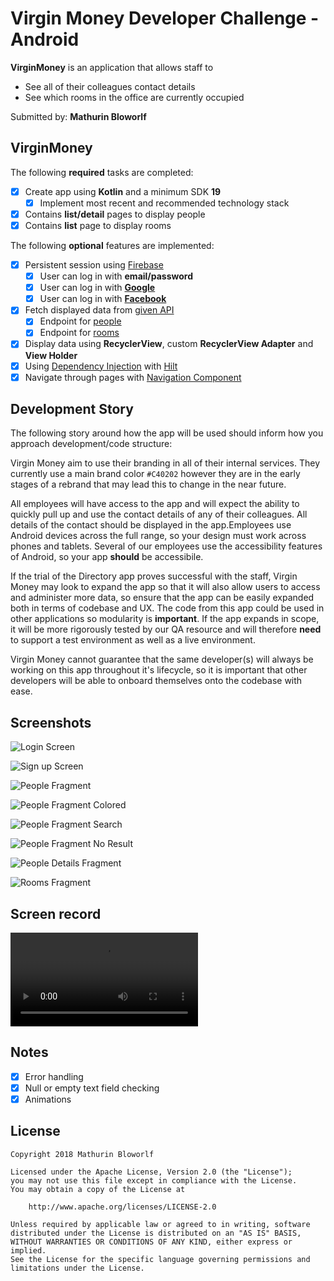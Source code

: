 # Virgin Money Developer Challenge - Android

**VirginMoney** is an application that allows staff to
* See all of their colleagues contact details
* See which rooms in the office are currently occupied

Submitted by: **Mathurin Bloworlf**

## VirginMoney

The following **required** tasks are completed:

* [X] Create app using **Kotlin** and a minimum SDK **19**
  * [X] Implement most recent and recommended technology stack
* [X] Contains **list/detail** pages to display people
* [X] Contains **list** page to display rooms

The following **optional** features are implemented:

* [X] Persistent session using [Firebase](https://firebase.google.com/)
  * [X] User can log in with **email/password**
  * [X] User can log in with [**Google**](https://firebase.google.com/docs/auth/android/google-signin)
  * [X] User can log in with [**Facebook**](https://firebase.google.com/docs/auth/android/facebook-login)
* [X] Fetch displayed data from [given API](https://61e947967bc0550017bc61bf.mockapi.io/api/v1/)
  * [X] Endpoint for [people](https://61e947967bc0550017bc61bf.mockapi.io/api/v1/people)
  * [X] Endpoint for [rooms](https://61e947967bc0550017bc61bf.mockapi.io/api/v1/rooms)
* [X] Display data using **RecyclerView**, custom **RecyclerView Adapter** and **View Holder**
* [X] Using [Dependency Injection](https://developer.android.com/training/dependency-injection) with [Hilt](https://developer.android.com/training/dependency-injection/hilt-android)
* [X] Navigate through pages with [Navigation Component](https://developer.android.com/guide/navigation/get-started)

## Development Story

The following story around how the app will be used should inform how you approach development/code structure:

Virgin Money aim to use their branding in all of their internal services. They currently use a main brand color
`#C40202` however they are in the early stages of a rebrand that may lead this to change in the near future.

All employees will have access to the app and will expect the ability to quickly pull up and use the contact details of any of their colleagues. All details of the contact should be displayed in the app.Employees use Android devices across the full range, so your design must work across phones and tablets. Several of our employees use the accessibility features of Android, so your app **should** be accessibile.

If the trial of the Directory app proves successful with the staff, Virgin Money may look to expand the app so that it will also allow users to access and administer more data, so ensure that the app can be easily expanded both in terms of codebase and UX.  The code from this app could be used in other applications so modularity is **important**. If the app expands in scope, it will be more rigorously tested by our QA resource and will therefore **need** to support a test environment as well as a live environment.

Virgin Money cannot guarantee that the same developer(s) will always be working on this app throughout it's lifecycle, so it is important that other developers will be able to onboard themselves onto the codebase with ease.

## Screenshots

![Login Screen](https://github.com/bloworlf/VirginMobile/blob/main/screens/login.png?raw=true)

![Sign up Screen](https://github.com/bloworlf/VirginMobile/blob/main/screens/signup.png?raw=true)

![People Fragment](https://github.com/bloworlf/VirginMobile/blob/main/screens/people_fragment.png?raw=true)

![People Fragment Colored](https://github.com/bloworlf/VirginMobile/blob/main/screens/people_color.png?raw=true)

![People Fragment Search](https://github.com/bloworlf/VirginMobile/blob/main/screens/search_people.png?raw=true)

![People Fragment No Result](https://github.com/bloworlf/VirginMobile/blob/main/screens/people_no_result.png?raw=true)

![People Details Fragment](https://github.com/bloworlf/VirginMobile/blob/main/screens/people_details.png?raw=true)

![Rooms Fragment](https://github.com/bloworlf/VirginMobile/blob/main/screens/rooms_fragment.png?raw=true)

## Screen record

![Screen Record](https://github.com/bloworlf/VirginMobile/blob/main/screens/screen%20record.mp4)

## Notes

* [X] Error handling
* [X] Null or empty text field checking
* [X] Animations

## License

    Copyright 2018 Mathurin Bloworlf

    Licensed under the Apache License, Version 2.0 (the "License");
    you may not use this file except in compliance with the License.
    You may obtain a copy of the License at

        http://www.apache.org/licenses/LICENSE-2.0

    Unless required by applicable law or agreed to in writing, software
    distributed under the License is distributed on an "AS IS" BASIS,
    WITHOUT WARRANTIES OR CONDITIONS OF ANY KIND, either express or implied.
    See the License for the specific language governing permissions and
    limitations under the License.
